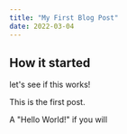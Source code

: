 ```yaml
---
title: "My First Blog Post"
date: 2022-03-04
---
```


## How it started

let's see if this works!

This is the first post.

A "Hello World!" if you will